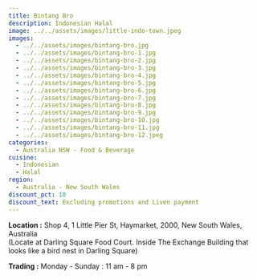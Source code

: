 ```yaml
---
title: Bintang Bro
description: Indonesian Halal
image: ../../assets/images/little-indo-town.jpeg
images:
  - ../../assets/images/bintang-bro.jpg
  - ../../assets/images/bintang-bro-1.jpg
  - ../../assets/images/bintang-bro-2.jpg
  - ../../assets/images/bintang-bro-3.jpg
  - ../../assets/images/bintang-bro-4.jpg
  - ../../assets/images/bintang-bro-5.jpg
  - ../../assets/images/bintang-bro-6.jpg
  - ../../assets/images/bintang-bro-7.jpg
  - ../../assets/images/bintang-bro-8.jpg
  - ../../assets/images/bintang-bro-9.jpg
  - ../../assets/images/bintang-bro-10.jpg
  - ../../assets/images/bintang-bro-11.jpg
  - ../../assets/images/bintang-bro-12.jpeg
categories:
  - Australia NSW - Food & Beverage
cuisine:
  - Indonesian
  - Halal
region:
  - Australia - New South Wales
discount_pct: 10
discount_text: Excluding promotions and Liven payment
---
```

**Location :** Shop 4, 1 Little Pier St, Haymarket, 2000, New South Wales, Australia\
(Locate at Darling Square Food Court. Inside The Exchange Building that looks like a bird nest in Darling Square)

**Trading :** Monday - Sunday : 11 am - 8 pm
